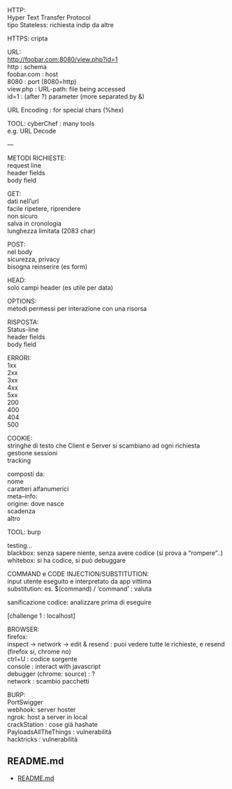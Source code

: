 HTTP:  
Hyper Text Transfer Protocol  
tipo Stateless: richiesta indip da altre  
  
HTTPS: cripta  
  
URL:   
http://foobar.com:8080/view.php?id=1  
http : schema  
foobar.com : host  
8080 : port (8080=http)  
view.php : URL-path: file being accessed  
id=1 : (after ?) parameter (more separated by &)  
  
URL Encoding : for special chars (%hex)  
  
TOOL: cyberChef : many tools  
	e.g. URL Decode  
  
—  
  
METODI RICHIESTE:  
request line  
header fields  
body field  
  
GET:  
dati nell’url  
facile ripetere, riprendere  
non sicuro  
salva in cronologia  
lunghezza limitata (2083 char)  
  
POST:  
nel body  
sicurezza, privacy  
bisogna reinserire (es form)  
  
HEAD:  
solo campi header (es utile per data)  
  
OPTIONS:  
metodi permessi per interazione con una risorsa  
  
  
RISPOSTA:  
Status-line  
header fields  
body field  
  
ERRORI:  
1xx  
2xx  
3xx  
4xx  
5xx  
200  
400  
404  
500  
  
COOKIE:  
stringhe di testo che Client e Server si scambiano ad ogni richiesta  
gestione sessioni  
tracking  
  
composti da:  
nome  
caratteri alfanumerici  
meta–info:  
origine: dove nasce  
scadenza  
altro  
  
TOOL: burp  
  
  
testing…  
blackbox: senza sapere niente, senza avere codice (si prova a “rompere”..)  
whitebox: si ha codice, si può debuggare  
  
COMMAND e CODE INJECTION/SUBSTITUTION:  
input utente eseguito e interpretato da app vittima  
substitution: es. $(command) / ‘command’ : valuta  
  
sanificazione codice: analizzare prima di eseguire  
  
[challenge 1 : localhost]  
  
BROWSER:  
firefox:  
inspect -> network -> edit & resend : puoi vedere tutte le richieste, e resend (firefox si, chrome no)  
ctrl+U : codice sorgente  
console : interact with javascript  
debugger (chrome: source) : ?  
network : scambio pacchetti  
  
BURP:  
PortSwigger  
webhook: server hoster  
ngrok: host a server in local  
crackStation : cose già hashate  
PayloadsAllTheThings : vulnerabilità  
hacktricks : vulnerabilità  

## README.md  
*	[README.md](./README.md)  

